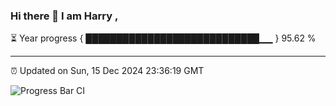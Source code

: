 ### Hi there 👋 I am Harry , 

⏳ Year progress { ████████████████████████████▁▁ } 95.62 %

---

⏰ Updated on Sun, 15 Dec 2024 23:36:19 GMT

![Progress Bar CI](https://github.com/duykhang68/duykhang68/workflows/Progress%20Bar%20CI/badge.svg)
